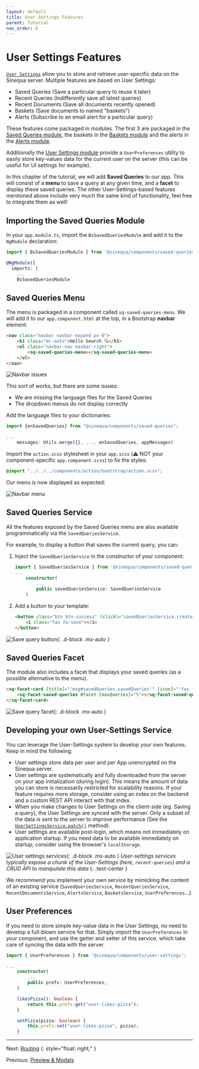 ```yaml
---
layout: default
title: User Settings Features
parent: Tutorial
nav_order: 8
---
```


# User Settings Features

[`User Settings`]({{site.baseurl}}modules/core/user-settings.html) allow you to store and retrieve user-specific data on the Sinequa server. Multiple features are based on User Settings:

- Saved Queries (Save a particular query to reuse it later)
- Recent Queries (Indifferently save all latest queries)
- Recent Documents (Save all documents recently opened)
- Baskets (Save documents to named "baskets")
- Alerts (Subscribe to an email alert for a particular query)

These features come packaged in modules. The first 3 are packaged in the [Saved Queries module]({{site.baseurl}}modules/components/saved-queries.html), the baskets in the [Baskets module]({{site.baseurl}}modules/components/baskets.html) and the alerts in the [Alerts module]({{site.baseurl}}modules/components/alerts.html).

Additionally the [User Settings module]({{site.baseurl}}modules/components/user-settings.html) provide a `UserPreferences` utility to easily store key-values data for the current user on the server (this can be useful for UI settings for example).

In this chapter of the tutorial, we will add **Saved Queries** to our app. This will consist of a **menu** to save a query at any given time, and a **facet** to display these saved queries. The other User-Settings-based features mentioned above include very much the same kind of functionality, feel free to integrate them as well!

## Importing the Saved Queries Module

In your `app.module.ts`, import the `BsSavedQueriesModule` and add it to the `NgModule` declaration:

```ts
import { BsSavedQueriesModule } from '@sinequa/components/saved-queries';

@NgModule({
  imports: [
    ...
    BsSavedQueriesModule
```

## Saved Queries Menu

The menu is packaged in a component called `sq-saved-queries-menu`. We will add it to our `app.component.html` at the top, in a Bootstrap **navbar** element:

```html
<nav class="navbar navbar-expand px-0">
    <h1 class="mr-auto">Hello Search 🔍</h1>
    <ul class="navbar-nav navbar-right">
        <sq-saved-queries-menu></sq-saved-queries-menu>
    </ul>
</nav>
```

![Navbar issues]({{site.baseurl}}assets/tutorial/navbar-issue.png)

This sort of works, but there are some issues:

- We are missing the language files for the Saved Queries
- The dropdown menus do not display correctly

Add the language files to your dictionaries:

```ts
import {enSavedQueries} from "@sinequa/components/saved-queries";

...
    messages: Utils.merge({}, ..., enSavedQueries, appMessages)
```

Import the `action.scss` stylesheet in your `app.scss` (⚠️ NOT your component-specific `app.component.scss`) to fix the styles:

```scss
@import "../../../components/action/bootstrap/action.scss";
```

Our menu is now displayed as expected:

![Navbar menu]({{site.baseurl}}assets/tutorial/navbar-ok.png)

## Saved Queries Service

All the features exposed by the Saved Queries menu are also available programmatically via the `SavedQueriesService`.

For example, to display a button that saves the current query, you can:

1. Inject the `SavedQueriesService` in the constructor of your component:

    ```ts
    import { SavedQueriesService } from '@sinequa/components/saved-queries';
    ...
        constructor(
            ...
            public savedQueriesService: SavedQueriesService
        )
    ```

2. Add a button to your template:

    ```html
    <button class="btn btn-success" (click)="savedQueriesService.createSavedQueryModal()">
        <i class="fas fa-save"></i>
    </button>
    ```

![Save query button]({{site.baseurl}}assets/tutorial/savedqueries-button.png){: .d-block .mx-auto }

## Saved Queries Facet

The module also includes a facet that displays your saved queries (as a possible alternative to the menu).

```html
<sq-facet-card [title]="'msg#savedQueries.savedQueries'" [icon]="'fas fa-save'">
    <sq-facet-saved-queries #facet [maxQueries]="5"></sq-facet-saved-queries>
</sq-facet-card>
```

![Save query facet]({{site.baseurl}}assets/tutorial/savedqueries-facet.png){: .d-block .mx-auto }

## Developing your own User-Settings Service

You can leverage the User-Settings system to develop your own features. Keep in mind the following:

- User settings store data per user and per App unencrypted on the Sinequa server.
- User settings are systematically and fully downloaded from the server on your app initialization (during login). This means the amount of data you can store is necessarily restricted for scalability reasons. If your feature requires more storage, consider using an index on the backend and a custom REST API interact with that index.
- When you make changes to User Settings on the client-side (eg. Saving a query), the User Settings are synced with the server. Only a subset of the data is sent to the server to improve performance (See the [`UserSettingsService.patch()`]({{site.baseurl}}core/injectables/UserSettingsWebService.html#patch) method).
- User settings are available post-login, which means not immediately on application startup. If you need data to be available immediately on startup, consider using the browser's `localStorage`.

![User settings services]({{site.baseurl}}assets/tutorial/user-settings-services.png){: .d-block .mx-auto }
*User-settings services typically expose a chunk of the User-Settings (here, `recent-queries`) and a CRUD API to manipulate this data*
{: .text-center }

We recommend you implement your own service by mimicking the content of an existing service (`SavedQueriesService`, `RecentQueriesService`, `RecentDocumentsService`, `AlertsService`, `BasketsService`, `UserPreferences`...).

## User Preferences

If you need to store simple key-value data in the User Settings, no need to develop a full-blown service for that. Simply import the `UserPreferences` in your component, and use the getter and setter of this service, which take care of syncing the data with the server.

```ts
import { UserPreferences } from '@sinequa/components/user-settings';

...
    constructor(
        ...
        public prefs: UserPreferences,
    )

    likesPizza(): boolean {
        return this.prefs.get("user-likes-pizza");
    }

    setPizza(pizza: boolean) {
        this.prefs.set("user-likes-pizza", pizza);
    }
```

---

Next: [Routing](routing.html)
{: style="float: right;" }

Previous: [Preview & Modals](preview.html)
